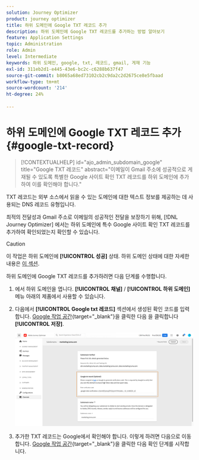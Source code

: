 ```yaml
---
solution: Journey Optimizer
product: journey optimizer
title: 하위 도메인에 Google TXT 레코드 추가
description: 하위 도메인에 Google TXT 레코드를 추가하는 방법 알아보기
feature: Application Settings
topic: Administration
role: Admin
level: Intermediate
keywords: 하위 도메인, google, txt, 레코드, gmail, 게재 기능
exl-id: 311eb2d1-e445-43e6-bc2c-c6288b637f47
source-git-commit: b8065a68ed73102cb2c9da2c2d2675ce8e5fbaad
workflow-type: tm+mt
source-wordcount: '214'
ht-degree: 24%

---
```


# 하위 도메인에 Google TXT 레코드 추가 {#google-txt-record}

>[!CONTEXTUALHELP]
>id="ajo_admin_subdomain_google"
>title="Google TXT 레코드"
>abstract="이메일이 Gmail 주소에 성공적으로 게재될 수 있도록 특별한 Google 사이트 확인 TXT 레코드를 하위 도메인에 추가하여 이를 확인해야 합니다."

TXT 레코드는 외부 소스에서 읽을 수 있는 도메인에 대한 텍스트 정보를 제공하는 데 사용되는 DNS 레코드 유형입니다.

최적의 전달성과 Gmail 주소로 이메일의 성공적인 전달을 보장하기 위해, [!DNL Journey Optimizer] 에서는 하위 도메인에 특수 Google 사이트 확인 TXT 레코드를 추가하여 확인되었는지 확인할 수 있습니다.

>[!CAUTION]
>
> 이 작업은 하위 도메인에 **[!UICONTROL 성공]** 상태. 하위 도메인 상태에 대한 자세한 내용은 [이 섹션](about-subdomain-delegation.md#access-delegated-subdomains).

하위 도메인에 Google TXT 레코드를 추가하려면 다음 단계를 수행합니다.

1. 에서 하위 도메인을 엽니다. **[!UICONTROL 채널]** / **[!UICONTROL 하위 도메인]** 메뉴 아래의 제품에서 사용할 수 있습니다.

1. 다음에서 **[!UICONTROL Google txt 레코드]** 섹션에서 생성된 확인 코드를 입력합니다. [Google 작업 공간](https://support.google.com/a/answer/183895){target="_blank"}<!--G Suite Admin tools-->을 클릭한 다음 을 클릭합니다 **[!UICONTROL 저장]**.

   ![](assets/subdomain-google-txt.png)

1. 추가한 TXT 레코드는 Google에서 확인해야 합니다. 이렇게 하려면 다음으로 이동합니다. [Google 작업 공간](https://support.google.com/a/answer/183895){target="_blank"}<!--G Suite Admin tools-->을 클릭한 다음 확인 단계를 시작합니다.
